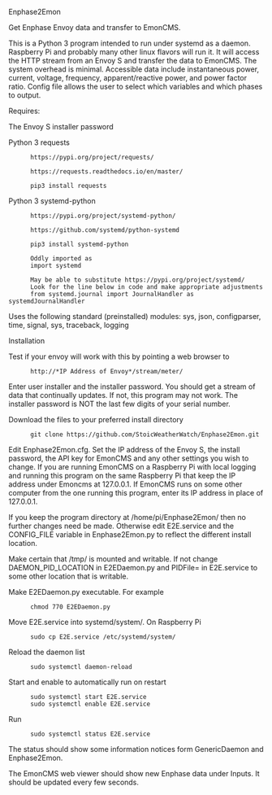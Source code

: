 Enphase2Emon

Get Enphase Envoy data and transfer to EmonCMS.

This is a Python 3 program intended to run under systemd as a daemon. Raspberry Pi and probably many other linux flavors will run it. It will access the HTTP stream from an Envoy S and transfer the data to EmonCMS. The system overhead is minimal. Accessible data include instantaneous power, current, voltage, frequency, apparent/reactive power, and power factor ratio. Config file allows the user to select which variables and which phases to output. 


Requires: 

The Envoy S installer password

Python 3 requests 

          https://pypi.org/project/requests/
          
          https://requests.readthedocs.io/en/master/
          
          pip3 install requests

Python 3 systemd-python

          https://pypi.org/project/systemd-python/          
          
          https://github.com/systemd/python-systemd
          
          pip3 install systemd-python
          
          Oddly imported as 
          import systemd
          
          May be able to substitute https://pypi.org/project/systemd/
          Look for the line below in code and make appropriate adjustments
          from systemd.journal import JournalHandler as systemdJournalHandler

Uses the following standard (preinstalled) modules: sys, json, configparser, time, signal, sys, traceback, logging


Installation

Test if your envoy will work with this by pointing a web browser to 

          http://*IP Address of Envoy*/stream/meter/

Enter user installer and the installer password. You should get a stream of data that continually updates. If not, this program may not work. The installer password is NOT the last few digits of your serial number. 

Download the files to your preferred install directory

          git clone https://github.com/StoicWeatherWatch/Enphase2Emon.git

Edit Enphase2Emon.cfg. Set the IP address of the Envoy S, the install password, the API key for EmonCMS and any other settings you wish to change. If you are running EmonCMS on a Raspberry Pi with local logging and running this program on the same Raspberry Pi that keep the IP address under Emoncms at 127.0.0.1. If EmonCMS runs on some other computer from the one running this program, enter its IP address in place of 127.0.0.1.

If you keep the program directory at /home/pi/Enphase2Emon/ then no further changes need be made. Otherwise edit E2E.service and the CONFIG_FILE variable in Enphase2Emon.py to reflect the different install location.

Make certain that /tmp/ is mounted and writable. If not change DAEMON_PID_LOCATION in E2EDaemon.py and PIDFile= in E2E.service to some other location that is writable.

Make E2EDaemon.py executable. For example 

          chmod 770 E2EDaemon.py

Move E2E.service into systemd/system/. On Raspberry Pi

          sudo cp E2E.service /etc/systemd/system/

Reload the daemon list

          sudo systemctl daemon-reload

Start and enable to automatically run on restart

          sudo systemctl start E2E.service
          sudo systemctl enable E2E.service

Run

          sudo systemctl status E2E.service

The status should show some information notices form GenericDaemon and Enphase2Emon.

The EmonCMS web viewer should show new Enphase data under Inputs. It should be updated every few seconds.

